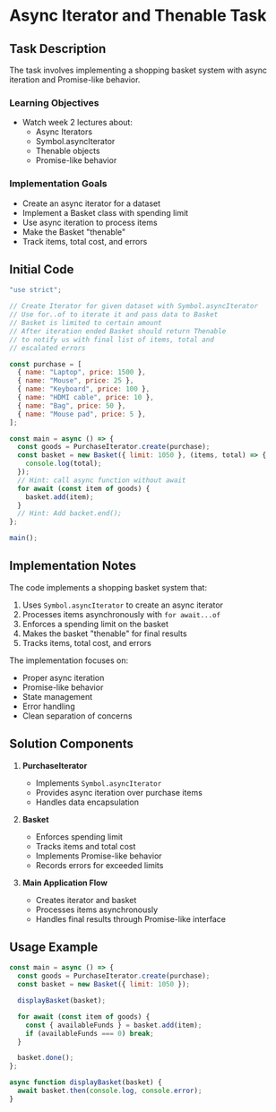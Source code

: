 # Async Iterator and Thenable Task

## Task Description

The task involves implementing a shopping basket system with async iteration and Promise-like behavior.

### Learning Objectives

- Watch week 2 lectures about:
  - Async Iterators
  - Symbol.asyncIterator
  - Thenable objects
  - Promise-like behavior

### Implementation Goals

- Create an async iterator for a dataset
- Implement a Basket class with spending limit
- Use async iteration to process items
- Make the Basket "thenable"
- Track items, total cost, and errors

## Initial Code

```javascript
"use strict";

// Create Iterator for given dataset with Symbol.asyncIterator
// Use for..of to iterate it and pass data to Basket
// Basket is limited to certain amount
// After iteration ended Basket should return Thenable
// to notify us with final list of items, total and
// escalated errors

const purchase = [
  { name: "Laptop", price: 1500 },
  { name: "Mouse", price: 25 },
  { name: "Keyboard", price: 100 },
  { name: "HDMI cable", price: 10 },
  { name: "Bag", price: 50 },
  { name: "Mouse pad", price: 5 },
];

const main = async () => {
  const goods = PurchaseIterator.create(purchase);
  const basket = new Basket({ limit: 1050 }, (items, total) => {
    console.log(total);
  });
  // Hint: call async function without await
  for await (const item of goods) {
    basket.add(item);
  }
  // Hint: Add backet.end();
};

main();
```

## Implementation Notes

The code implements a shopping basket system that:

1. Uses `Symbol.asyncIterator` to create an async iterator
2. Processes items asynchronously with `for await...of`
3. Enforces a spending limit on the basket
4. Makes the basket "thenable" for final results
5. Tracks items, total cost, and errors

The implementation focuses on:

- Proper async iteration
- Promise-like behavior
- State management
- Error handling
- Clean separation of concerns

## Solution Components

1. **PurchaseIterator**

   - Implements `Symbol.asyncIterator`
   - Provides async iteration over purchase items
   - Handles data encapsulation

2. **Basket**

   - Enforces spending limit
   - Tracks items and total cost
   - Implements Promise-like behavior
   - Records errors for exceeded limits

3. **Main Application Flow**
   - Creates iterator and basket
   - Processes items asynchronously
   - Handles final results through Promise-like interface

## Usage Example

```javascript
const main = async () => {
  const goods = PurchaseIterator.create(purchase);
  const basket = new Basket({ limit: 1050 });

  displayBasket(basket);

  for await (const item of goods) {
    const { availableFunds } = basket.add(item);
    if (availableFunds === 0) break;
  }

  basket.done();
};

async function displayBasket(basket) {
  await basket.then(console.log, console.error);
}
```
